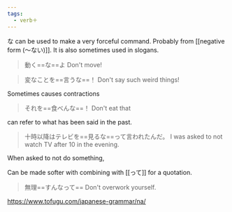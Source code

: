 ```yaml
---
tags:
  - verb＋
---
```

な can be used to make a very forceful command.
Probably from [[negative form (〜ない)]].
It is also sometimes used in slogans.
>動く==な==よ
>Don't move!

>変なことを==言うな==！
>Don't say such weird things!

Sometimes causes contractions
>それを==食べんな==！
>Don't eat that

can refer to what has been said in the past.
>十時以降はテレビを==見るな==って言われたんだ。
>I was asked to not watch TV after 10 in the evening.

When asked to not do something, 

Can be made softer with combining with [[って]] for a quotation.
>無理==すんなって==
>Don't overwork yourself.

https://www.tofugu.com/japanese-grammar/na/